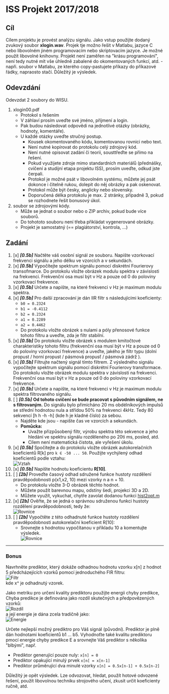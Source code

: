 # ISS Projekt 2017/2018

## Cíl

Cílem projektu je provést analýzu signálu. Jako vstup použijte dodaný zvukový soubor **xlogin.wav**. Projek tje možno řešit v Matlabu, jazyce C nebo libovolném jiném programovacím nebo skriptovacím jazyce. Je možné použít libovolné knihovny. Projekt není zaměřen na "krásu programování", není tedy nutné mít vše úhledně zabalené do okomentovaných funkcí, atd. - napři. soubor v Matlabu, ze kterého copy-pastujete příkazy do příkazové řádky, napraosto stačí. Důležitý je výsledek.

## Odevzdání

Odevzdat 2 soubory do WISU.

1. xlogin00.pdf
    - Protokol s řešením
    - V záhlaví prosím uveďte své jméno, příjmení a login.
    - Pak budou následovat odpovědi na jednotlivé otázky (obrázky, hodnoty, komentáře).
    - U každé otázky uveďte stručný postup.
        - Kousek okomentovaného kódu, komentovanou rovnici nebo text.
        - Není nutné kopírovat do protokolu celý zdrojový kód.
        - Není nutné opisovat zadání či teorii, sousttřeďte se přímo na řešení.
        - Pokud využijete zdroje mimo standardních materiálů (přednášky, cvičení a studijní etapa projektu ISS), prosím uveďte, odkud jste čerpali.
        - Protokol je možné psát v libovolném systému, můžete jej psát dokonce i čitelně rukou, dolepit do něj obrázky a pak oskenovat.
        - Protokol může být česky, anglicky nebo slovensky.
        - Doporučená délka protokolu je max. 2 stránky, případně 3, pokud se rozhodnete řešit bonusový úkol.
1. soubor se zdrojovými kódy.
    - Může se jednat o soubor nebo o ZIP archiv, pokud bude více souborů.
    - Do tohototo souboru není třeba přikládat vygenerované obrázky.
    - Projekt je samostatný (== plagiátorství, kontrola, ...)

## Zadání

1. [x] **_[0.5b]_** Načtěte váš osobní signál ze souboru. Napište vzorkovací frekvenci signálu a jeho délku ve vzorcích a v sekundách.
1. [x] **_[0.5b]_** Vypočítejte spektrum signálu pomocí diskrétní Fourierovy transofmarce. Do protokolu vložte obrázek modulu spektra v závislosti na frekvenci. Frekvenční osa musí být v Hz a pouze od 0 do poloviny vzorkovací frekvence.
1. [x] **_[0.5b]_** Určete a napište, na které frekvenci v Hz je maximum modulu spektra.
1. [x] **_[0.5b]_** Pro další zpracování je dán IIR filtr s následujícími koeficienty:
    - `b0 = 0.2324`
    - `b1 = -0.4112`
    - `b2 = 0.2324`
    - `a1 = 0.2289`
    - `a2 = 0.4462`
    - Do protokolu vložte obrázek s nulami a póly přenosové funkce tohoto filtru a uveďte, zda je filtr stabilní.
1. [x] **_[0.5b]_** Do protokolu vložte obrázek s modulem kmitočtové charakteristiky tohoto filtru (frekvenční osa musí být v Hz a pouze od 0 do poloviny vzorkovací frekvence) a uveďte, jakého je filtr typu (dolní propust / horní propust / pásmová propusť / pásmová zádrž ).
1. [x] **_[0.5b]_** Filtrujte načtený signál tímto filtrem. Z výsledného signálu vypočítejte spektrum signálu pomocí diskrétní Fourierovy transformace. Do protokolu vložte obrázek modulu spektra v závislosti na frekvenci. Frekvenční osa musí být v Hz a pouze od 0 do poloviny vzorkovací frekvence.
1. [x] **_[0.5b]_** Určete a napište, na které frekvenci v Hz je maximum modulu spektra filtrovaného signálu.
1. [ ] **_[0.5b]_** **Od tohoto cvičení se bude pracovat s původním signálem, ne s filtrovaným.** Do signálu bylo přimícháno 20 ms obdélníkových impulsů se střední hodnotou nula a střídou 50% na frekvenci 4kHz. Tedy 80 sekvencí [h h -h -h] (kde h je kladné číslo) za sebou.
    - Najděte kde jsou - napište čas ve vzorcích a sekundách.
    - **Pomůcka:**
        - Uvažte přizpůsobený filtr, výrobu spektra této sekvence a jeho hledání ve spektru signálu rozděleného po 20ti ms, posled, atd.
        - Cílem není matematická čistota, ale vyřešení úkolu.
1. [x] **_[0.5b]_** Spočítejte a do protokolu vložte obrázek autokorelačních koeficientů R[k] pro `k ∈ -50 ... 50`. Použijte vychýlený odhad koeficientů podle vztahu: <br />
    ![Vztah](https://image.prntscr.com/image/ssCBf3PzTk6wWbZdVB1hNw.png "Vztah")
1. [x] **_[0.5b]_** Napište hodnotu koeficientu **R[10]**.
1. [ ] **_[2b]_** Proveďte časový odhad sdružené funkce hustoty rozdělení pravděpodobnosti p(x1,x2, 10) mezi vzorky n a n + 10.
    - Do protokolu vložte 3-D obrázek těchto hodnot.
    - Můžete použít barevnou mapu, odstíny šedi, projekci 3D a 2D.
    - Můžete využít, vykuchat, chytře zavolat dodanou funkci [hist2opt.m](https://www.fit.vutbr.cz/study/courses/ISS/public/proj_studijni_etapa/5_random/hist2opt.m "hist2opt.m")
1. [x] **_[2b]_** Ověřte, že se jedná o správnou sdruženou funkci hustoty rozdělení pravděpodobnosti, tedy že: <br />
    ![Rovnice](https://image.prntscr.com/image/i_mKKlNRRxWfHBaJ8rrNDw.png "Rovnice")
1. [ ] **_[2b]_** Vypočtěte z této odhadnuté funkce hustoty rozdělení pravděpodobnosti autokorelační koeficient R[10]:
    - Srovnejte s hodnotou vypočítanou v příkladu 10 a komentujte výsledek. <br />
    ![Rovnice](https://image.prntscr.com/image/spntg_yNQsmVGQcaiZR2zg.png "Rovnice")

---

### Bonus

Navrhněte prediktor, který dokáže odhadnou hodnotu vzorku x[n] z hodnot 5 předcházejících vzorků pomocí jednoduchého FIR filtru: <br />
    ![Filtr](https://image.prntscr.com/image/G4ANC1gHTZW3m-rdXNWh3g.png "Filtr") <br/>
kde x^ je odhadnutý vzorek.

Jako metriku pro určení kvality prediktoru použijte energii chyby predikce, Chyba predikce je definována jako rozdíl skutečných a předpovězených vzorků: <br />
    ![Rozdíl](https://image.prntscr.com/image/w9LYLASpS2aFCyJXW32_pw.png "Rozdíl") <br />
a její energie je dána zcela tradičně jako: <br />
    ![Energie](https://image.prntscr.com/image/ojWNepTWSqy2BYV6a5Z-1A.png "Energie")

Určete nejlepší možný prediktro pro Váš signál (původní). Prediktor je plně dán hodnotami koeficientů b1 ... b5. Vyhodnoťte také kvalitu prediktoru pmocí energie chyby predikce E a srovnejte Váš prediktor s několika "blbými", např.

- Prediktor generující pouze nuly: `x[n] = 0`
- Prediktor opakující minulý prvek `x[n[ = x[n-1]`
- Prediktor průměrující dva minulé vzorky `x[n] = 0.5x[n-1] + 0.5x[n-2]`

Důležitý je opět výsledek. Lze odvozovat, hledat, použít hotové odvozené řešení, použít libovolnou techniku strojového učení, zkusit určit koeficienty ručně, atd.
